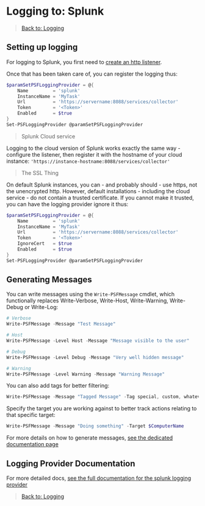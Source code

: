 ﻿# Logging to: Splunk

> [Back to: Logging](../../logging.html)

## Setting up logging

For logging to Splunk, you first need to [create an http listener](https://ntsystems.it/post/sending-events-to-splunks-http-event-collector-with-powershell).

Once that has been taken care of, you can register the logging thus:

```powershell
$paramSetPSFLoggingProvider = @{
    Name         = 'splunk'
    InstanceName = 'MyTask'
    Url          = 'https://servername:8088/services/collector'
    Token        = '<Token>'
    Enabled      = $true
}
Set-PSFLoggingProvider @paramSetPSFLoggingProvider
```

> Splunk Cloud service

Logging to the cloud version of Splunk works exactly the same way - configure the listener, then register it with the hostname of your cloud instance: `'https://instance-hostname:8088/services/collector'`

> The SSL Thing

On default Splunk instances, you can - and probably should - use https, not the unencrypted http.
However, default installations - including the cloud service - do not contain a trusted certificate.
If you cannot make it trusted, you can have the logging provider ignore it thus:

```powershell
$paramSetPSFLoggingProvider = @{
    Name         = 'splunk'
    InstanceName = 'MyTask'
    Url          = 'https://servername:8088/services/collector'
    Token        = '<Token>'
    IgnoreCert   = $true
    Enabled      = $true
}
Set-PSFLoggingProvider @paramSetPSFLoggingProvider
```

## Generating Messages

You can write messages using the `Write-PSFMessage` cmdlet, which functionally replaces Write-Verbose, Write-Host, Write-Warning, Write-Debug or Write-Log:

```powershell
# Verbose
Write-PSFMessage -Message "Test Message"

# Host
Write-PSFMessage -Level Host -Message "Message visible to the user"

# Debug
Write-PSFMessage -Level Debug -Message "Very well hidden message"

# Warning
Write-PSFMessage -Level Warning -Message "Warning Message"
```

You can also add tags for better filtering:

```powershell
Write-PSFMessage -Message "Tagged Message" -Tag special, custom, whatever
```

Specify the target you are working against to better track actions relating to that specific target:

```powershell
Write-PSFMessage -Message "Doing something" -Target $ComputerName
```

For more details on how to generate messages, [see the dedicated documentation page](../basics/writing-messages.html)

## Logging Provider Documentation

For more detailed docs, [see the full documentation for the splunk logging provider](../providers/splunk.html)

> [Back to: Logging](../../logging.html)
